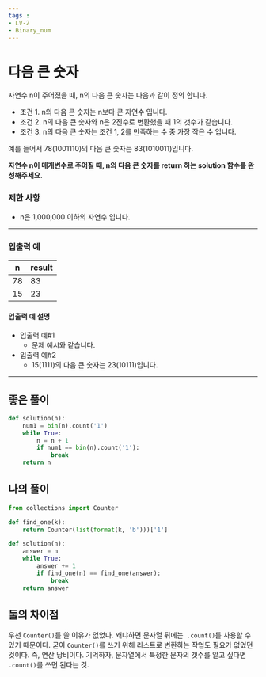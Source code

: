 ```yaml
---
tags : 
- LV-2
- Binary_num
---
```


# 다음 큰 숫자

자연수 n이 주어졌을 때, n의 다음 큰 숫자는 다음과 같이 정의 합니다.

-   조건 1. n의 다음 큰 숫자는 n보다 큰 자연수 입니다.
-   조건 2. n의 다음 큰 숫자와 n은 2진수로 변환했을 때 1의 갯수가 같습니다.
-   조건 3. n의 다음 큰 숫자는 조건 1, 2를 만족하는 수 중 가장 작은 수 입니다.

예를 들어서 78(1001110)의 다음 큰 숫자는 83(1010011)입니다.

**자연수 n이 매개변수로 주어질 때, n의 다음 큰 숫자를 return 하는 solution 함수를 완성해주세요.**

### 제한 사항

-   n은 1,000,000 이하의 자연수 입니다.
---

### 입출력 예
| n   | result |
| --- | ------ |
| 78  | 83     |
| 15    |      23  |
#### 입출력 예 설명
- 입출력 예#1  
	- 문제 예시와 같습니다.  
- 입출력 예#2  
	- 15(1111)의 다음 큰 숫자는 23(10111)입니다.
--- 

## 좋은 풀이
  
```python
def solution(n):
    num1 = bin(n).count('1')
    while True:
        n = n + 1
        if num1 == bin(n).count('1'):
            break
    return n
```
  
## 나의 풀이
  
```python
from collections import Counter

def find_one(k):
    return Counter(list(format(k, 'b')))['1']

def solution(n):
    answer = n
    while True:
        answer += 1
        if find_one(n) == find_one(answer):
            break
    return answer
```
   
## 둘의 차이점
우선 `Counter()`를 쓸 이유가 없었다. 왜냐하면 문자열 뒤에는` .count()`를 사용할 수 있기 때문이다. 굳이 `Counter()`를 쓰기 위해 리스트로 변환하는 작업도 필요가 없었던 것이다. 즉, 연산 낭비이다. 기억하자, 문자열에서 특정한 문자의 갯수를 알고 싶다면 `.count()`를 쓰면 된다는 것. 
